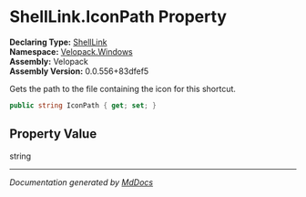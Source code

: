 ﻿<!--  
  <auto-generated>   
    The contents of this file were generated by a tool.  
    Changes to this file may be list if the file is regenerated  
  </auto-generated>   
-->

# ShellLink.IconPath Property

**Declaring Type:** [ShellLink](../index.md)  
**Namespace:** [Velopack.Windows](../../index.md)  
**Assembly:** Velopack  
**Assembly Version:** 0.0.556+83dfef5

Gets the path to the file containing the icon for this shortcut.

```csharp
public string IconPath { get; set; }
```

## Property Value

string

___

*Documentation generated by [MdDocs](https://github.com/ap0llo/mddocs)*
